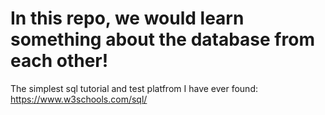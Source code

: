 # In this repo, we would learn something about the database from each other!
The simplest sql tutorial and test platfrom I have ever found: https://www.w3schools.com/sql/
